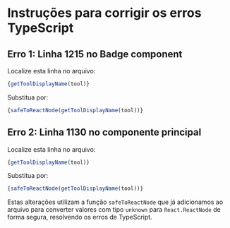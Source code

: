 # Instruções para corrigir os erros TypeScript

## Erro 1: Linha 1215 no Badge component

Localize esta linha no arquivo:
```jsx
{getToolDisplayName(tool)}
```

Substitua por:
```jsx
{safeToReactNode(getToolDisplayName(tool))}
```

## Erro 2: Linha 1130 no componente principal

Localize esta linha no arquivo:
```jsx
{getToolDisplayName(tool)}
```

Substitua por:
```jsx
{safeToReactNode(getToolDisplayName(tool))}
```

Estas alterações utilizam a função `safeToReactNode` que já adicionamos ao arquivo para converter valores com tipo `unknown` para `React.ReactNode` de forma segura, resolvendo os erros de TypeScript.
